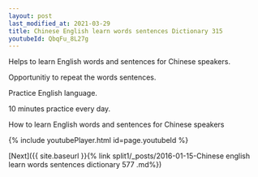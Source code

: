 ```yaml
---
layout: post
last_modified_at: 2021-03-29
title: Chinese English learn words sentences Dictionary 315 
youtubeId: QbqFu_8L27g
---
```

 
 
Helps to learn English words and sentences for Chinese speakers.

Opportunitiy to repeat the words sentences. 

Practice English language. 
 
10 minutes practice every day. 
 
How to learn English words and sentences for Chinese speakers 
 
{% include youtubePlayer.html id=page.youtubeId %}
 
 
[Next]({{ site.baseurl }}{% link  split1/_posts/2016-01-15-Chinese english learn words sentences dictionary 577 .md%})
 
